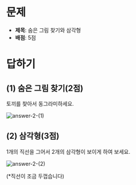 # 문제

-   **제목**: 숨은 그림 찾기와 삼각형
-   **배점**: 5점

# 답하기

## (1) 숨은 그림 찾기(2점)

토끼를 찾아서 동그라미하세요.

![answer-2-(1)](https://user-images.githubusercontent.com/19310326/126904204-a62c6eba-c69a-4e4b-9fd5-823ff83b39a3.png)

## (2) 삼각형(3점)

1개의 직선을 그어서 2개의 삼각형이 보이게 하여 보세요.

![answer-2-(2)](https://user-images.githubusercontent.com/19310326/126904294-4d52eddc-31d1-48ad-89ea-4d4d9faeb3d2.png)

(*직선이 조금 두껍습니다)

